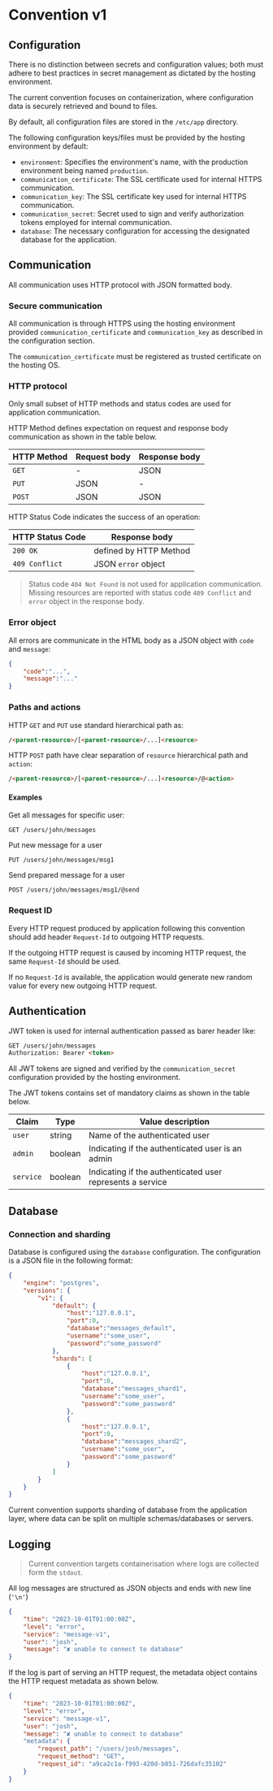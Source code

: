 # Convention v1

## Configuration

There is no distinction between secrets and configuration values; both must adhere to best practices in secret management as dictated by the hosting environment.

The current convention focuses on containerization, where configuration data is securely retrieved and bound to files.

By default, all configuration files are stored in the `/etc/app` directory.

The following configuration keys/files must be provided by the hosting environment by default:

- `environment`: Specifies the environment's name, with the production environment being named `production`.
- `communication_certificate`: The SSL certificate used for internal HTTPS communication.
- `communication_key`: The SSL certificate key used for internal HTTPS communication.
- `communication_secret`: Secret used to sign and verify authorization tokens employed for internal communication.
- `database`: The necessary configuration for accessing the designated database for the application.

## Communication

All communication uses HTTP protocol with JSON formatted body.

### Secure communication

All communication is through HTTPS using the hosting environment provided `communication_certificate` and `communication_key` as described in the configuration section.

The `communication_certificate` must be registered as trusted certificate on the hosting OS.

### HTTP protocol

Only small subset of HTTP methods and status codes are used for application communication.

HTTP Method defines expectation on request and response body communication as shown in the table below.

|HTTP Method|Request body|Response body|
|---|---|---|
|`GET`|-|JSON|
|`PUT`|JSON|-|
|`POST`|JSON|JSON|

HTTP Status Code indicates the success of an operation:

|HTTP Status Code|Response body|
|---|---|
|`200 OK`|defined by HTTP Method|
|`409 Conflict`|JSON `error` object|

> Status code `404 Not Found` is not used for application communication. Missing resources are reported with status code `409 Conflict` and `error` object in the response body.

### Error object

All errors are communicate in the HTML body as a JSON object with `code` and `message`:
``` JSON
{
    "code":"...",
    "message":"..."
}
```

### Paths and actions

HTTP `GET` and `PUT` use standard hierarchical path as:
``` HTML
/<parent-resource>/[<parent-resource>/...]<resource>
```

HTTP `POST` path have clear separation of `resource` hierarchical path and `action`:
``` HTML
/<parent-resource>/[<parent-resource>/...]<resource>/@<action>
```

#### Examples

Get all messages for specific user:
```
GET /users/john/messages
```

Put new message for a user
```
PUT /users/john/messages/msg1
```

Send prepared message for a user
```
POST /users/john/messages/msg1/@send
```

### Request ID

Every HTTP request produced by application following this convention should add header `Request-Id` to outgoing HTTP requests.

If the outgoing HTTP request is caused by incoming HTTP request, the same `Request-Id` should be used.

If no `Request-Id` is available, the application would generate new random value for every new outgoing HTTP request.

## Authentication

JWT token is used for internal authentication passed as barer header like:
``` HTML
GET /users/john/messages
Authorization: Bearer <token>
```

All JWT tokens are signed and verified by the `communication_secret` configuration provided by the hosting environment.

The JWT tokens contains set of mandatory claims as shown in the table below.

|Claim|Type|Value description|
|---|---|---|
|`user`|string|Name of the authenticated user|
|`admin`|boolean|Indicating if the authenticated user is an admin|
|`service`|boolean|Indicating if the authenticated user represents a service|

## Database

### Connection and sharding

Database is configured using the `database` configuration. The configuration is a JSON file in the following format:

``` JSON
{
    "engine": "postgres",
    "versions": {
        "v1": {
            "default": {
                "host":"127.0.0.1",
                "port":0,
                "database":"messages_default",
                "username":"some_user",
                "password":"some_password"
            },
            "shards": [
                {
                    "host":"127.0.0.1",
                    "port":0,
                    "database":"messages_shard1",
                    "username":"some_user",
                    "password":"some_password"
                },
                {
                    "host":"127.0.0.1",
                    "port":0,
                    "database":"messages_shard2",
                    "username":"some_user",
                    "password":"some_password"
                }
            ]
        }
    }
}
```

Current convention supports sharding of database from the application layer, where data can be split on multiple schemas/databases or servers.

## Logging

> Current convention targets containerisation where logs are collected form the `stdout`.

All log messages are structured as JSON objects and ends with new line (`'\n'`)

``` JSON
{
    "time": "2023-10-01T01:00:00Z",
    "level": "error",
    "service": "message-v1",
    "user": "josh",
    "message": "✘ unable to connect to database"
}
```

If the log is part of serving an HTTP request, the metadata object contains the HTTP request metadata as shown below.

``` JSON
{
    "time": "2023-10-01T01:00:00Z",
    "level": "error",
    "service": "message-v1",
    "user": "josh",
    "message": "✘ unable to connect to database"
    "metadata": {
        "request_path": "/users/josh/messages",
        "request_method": "GET",
        "request_id": "a9ca2c1a-f993-420d-b851-726dafc35102"
    }
}
```